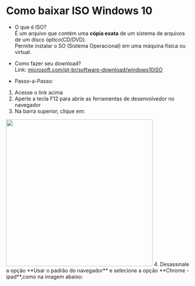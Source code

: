 # Como baixar ISO Windows 10
 
- O que é ISO?<br>
É um arquivo que contém uma **cópia exata** de um sistema de arquivos de um disco óptico(CD/DVD).<br>
Permite instalar o SO (Sistema Operacional) em uma máquina física ou virtual.

- Como fazer seu download?<br>
Link: [microsoft.com/pt-br/software-download/windows10ISO](https://www.microsoft.com/pt-br/software-download/windows10ISO)
- Passo-a-Passo:
1. Acesse o link acima<br>
2. Aperte a tecla F12 para abrie as ferramentas de desenvolvedor no navegador<br>
3. Na barra superior, clique em:
<img src="https://github.com/user-attachments/assets/ed140464-0e16-4c51-8aa7-d96370a91520" width="400">
4. Desassinale a opção **Usar o padrão do navegador** e selecione a opção **Chrome - ipad**,como na imagem abaixo: 
